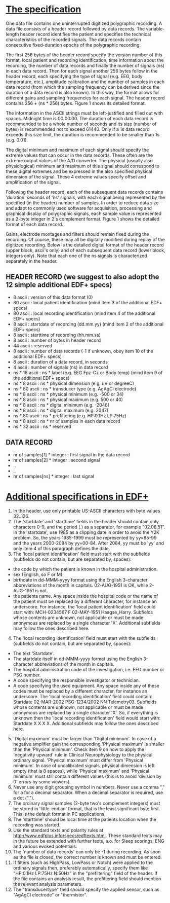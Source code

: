 # [The specification](http://www.edfplus.info/specs/edf.html)

One data file contains one uninterrupted digitized polygraphic recording. A data file consists of a header record followed by data records. The variable-length header record identifies the patient and specifies the technical characteristics of the recorded signals. The data records contain consecutive fixed-duration epochs of the polygraphic recording.

The first 256 bytes of the header record specify the version number of this format, local patient and recording identification, time information about the recording, the number of data records and finally the number of signals (ns) in each data record. Then for each signal another 256 bytes follow in the header record, each specifying the type of signal (e.g. EEG, body temperature, etc.), amplitude calibration and the number of samples in each data record (from which the sampling frequency can be derived since the duration of a data record is also known). In this way, the format allows for different gains and sampling frequencies for each signal. The header record contains 256 + (ns * 256) bytes. Figure 1 shows its detailed format.

The information in the ASCII strings must be left-justified and filled out with spaces. Midnight time is 00:00:00. The duration of each data record is recommended to be a whole number of seconds and its size (number of bytes) is recommended not to exceed 61440. Only if a 1s data record exceeds this size limit, the duration is recommended to be smaller than 1s (e.g. 0.01).

The digital minimum and maximum of each signal should specify the extreme values that can occur in the data records. These often are the extreme output values of the A/D converter. The physical (usually also physiological) minimum and maximum of this signal should correspond to these digital extremes and be expressed in the also specified physical dimension of the signal. These 4 extreme values specify offset and amplification of the signal.

Following the header record, each of the subsequent data records contains 'duration' seconds of 'ns' signals, with each signal being represented by the specified (in the header) number of samples. In order to reduce data size and adapt to commonly used software for acquisition, processing and graphical display of polygraphic signals, each sample value is represented as a 2-byte integer in 2's complement format. Figure 1 shows the detailed format of each data record.

Gains, electrode montages and filters should remain fixed during the recording. Of course, these may all be digitally modified during replay of the digitized recording.
Below is the detailed digital format of the header record (upper block, ascii's only) and of each subsequent data record (lower block, integers only). Note that each one of the ns signals is characterized separately in the header.

## HEADER RECORD (we suggest to also adopt the 12 simple additional EDF+ specs)

+ 8 ascii : version of this data format (0)
+ 80 ascii : local patient identification (mind item 3 of the additional EDF+ specs)
+ 80 ascii : local recording identification (mind item 4 of the additional EDF+ specs)
+ 8 ascii : startdate of recording (dd.mm.yy) (mind item 2 of the additional EDF+ specs)
+ 8 ascii : starttime of recording (hh.mm.ss)
+ 8 ascii : number of bytes in header record
+ 44 ascii : reserved
+ 8 ascii : number of data records (-1 if unknown, obey item 10 of the additional EDF+ specs)
+ 8 ascii : duration of a data record, in seconds
+ 4 ascii : number of signals (ns) in data record
+ ns * 16 ascii : ns * label (e.g. EEG Fpz-Cz or Body temp) (mind item 9 of the additional EDF+ specs)
+ ns * 8 ascii : ns * physical dimension (e.g. uV or degreeC)
+ ns * 80 ascii : ns * transducer type (e.g. AgAgCl electrode)
+ ns * 8 ascii : ns * physical minimum (e.g. -500 or 34)
+ ns * 8 ascii : ns * physical maximum (e.g. 500 or 40)
+ ns * 8 ascii : ns * digital minimum (e.g. -2048)
+ ns * 8 ascii : ns * digital maximum (e.g. 2047)
+ ns * 80 ascii : ns * prefiltering (e.g. HP:0.1Hz LP:75Hz)
+ ns * 8 ascii : ns * nr of samples in each data record
+ ns * 32 ascii : ns * reserved

## DATA RECORD

+ nr of samples[1] * integer : first signal in the data record
+ nr of samples[2] * integer : second signal
+ ..
+ ..
+ nr of samples[ns] * integer : last signal

# [Additional specifications in EDF+](http://www.edfplus.info/specs/edfplus.html)

1. In the header, use only printable US-ASCII characters with byte values 32..126.
2. The 'startdate' and 'starttime' fields in the header should contain only characters 0-9, and the period (.) as a separator, for example "02.08.51". In the 'startdate', use 1985 as a clipping date in order to avoid the Y2K problem. So, the years 1985-1999 must be represented by yy=85-99 and the years 2000-2084 by yy=00-84. After 2084, yy must be 'yy' and only item 4 of this paragraph defines the date.
3. The 'local patient identification' field must start with the subfields (subfields do not contain, but are separated by, spaces):
- the code by which the patient is known in the hospital administration.
- sex (English, so F or M).
- birthdate in dd-MMM-yyyy format using the English 3-character abbreviations of the month in capitals. 02-AUG-1951 is OK, while 2-AUG-1951 is not.
- the patients name.
Any space inside the hospital code or the name of the patient must be replaced by a different character, for instance an underscore. For instance, the 'local patient identification' field could start with: MCH-0234567 F 02-MAY-1951 Haagse_Harry. Subfields whose contents are unknown, not applicable or must be made anonymous are replaced by a single character 'X'. Additional subfields may follow the ones described here.
4. The 'local recording identification' field must start with the subfields (subfields do not contain, but are separated by, spaces):
- The text 'Startdate'.
- The startdate itself in dd-MMM-yyyy format using the English 3-character abbreviations of the month in capitals.
- The hospital administration code of the investigation, i.e. EEG number or PSG number.
- A code specifying the responsible investigator or technician.
- A code specifying the used equipment.
Any space inside any of these codes must be replaced by a different character, for instance an underscore. The 'local recording identification' field could contain: Startdate 02-MAR-2002 PSG-1234/2002 NN Telemetry03. Subfields whose contents are unknown, not applicable or must be made anonymous are replaced by a single character 'X'. So, if everything is unknown then the 'local recording identification' field would start with: Startdate X X X X. Additional subfields may follow the ones described here.
5. 'Digital maximum' must be larger than 'Digital minimum'. In case of a negative amplifier gain the corresponding 'Physical maximum' is smaller than the 'Physical minimum'. Check item 9 on how to apply the 'negativity upward' rule in Clinical Neurophysiology to the physical ordinary signal. 'Physical maximum' must differ from 'Physical minimum'. In case of uncalibrated signals, physical dimension is left empty (that is 8 spaces), while 'Physical maximum' and 'Physical minimum' must still contain different values (this is to avoid 'division by 0' errors by some viewers).
6.  Never use any digit grouping symbol in numbers. Never use a comma "," for a for a decimal separator. When a decimal separator is required, use a dot (".").
7. The ordinary signal samples (2-byte two's complement integers) must be stored in 'little-endian' format, that is the least significant byte first. This is the default format in PC applications.
8. The 'starttime' should be local time at the patients location when the recording was started.
9. Use the standard texts and polarity rules at http://www.edfplus.info/specs/edftexts.html. These standard texts may in the future be extended with further texts, a.o. for Sleep scorings, ENG and various evoked potentials.
10. The 'number of data records' can only be -1 during recording. As soon as the file is closed, the correct number is known and must be entered.
11. If filters (such as HighPass, LowPass or Notch) were applied to the ordinary signals then, preferably automatically, specify them like "HP:0.1Hz LP:75Hz N:50Hz" in the "prefiltering" field of the header. If the file contains an analysis result, the prefiltering field should mention the relevant analysis parameters.
12. The "transducertype" field should specify the applied sensor, such as "AgAgCl electrode" or "thermistor".
